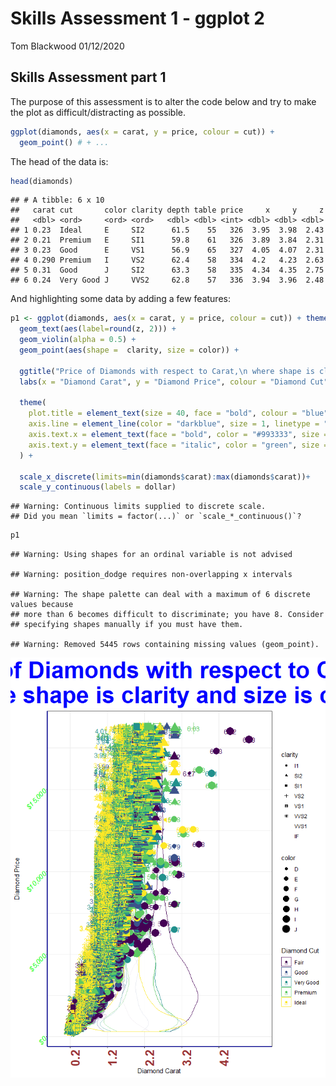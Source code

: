 Skills Assessment 1 - ggplot 2
================
Tom Blackwood
01/12/2020

## Skills Assessment part 1

The purpose of this assessment is to alter the code below and try to
make the plot as difficult/distracting as possible.

``` r
ggplot(diamonds, aes(x = carat, y = price, colour = cut)) + 
  geom_point() # + ...
```

The head of the data is:

``` r
head(diamonds) 
```

    ## # A tibble: 6 x 10
    ##   carat cut       color clarity depth table price     x     y     z
    ##   <dbl> <ord>     <ord> <ord>   <dbl> <dbl> <int> <dbl> <dbl> <dbl>
    ## 1 0.23  Ideal     E     SI2      61.5    55   326  3.95  3.98  2.43
    ## 2 0.21  Premium   E     SI1      59.8    61   326  3.89  3.84  2.31
    ## 3 0.23  Good      E     VS1      56.9    65   327  4.05  4.07  2.31
    ## 4 0.290 Premium   I     VS2      62.4    58   334  4.2   4.23  2.63
    ## 5 0.31  Good      J     SI2      63.3    58   335  4.34  4.35  2.75
    ## 6 0.24  Very Good J     VVS2     62.8    57   336  3.94  3.96  2.48

And highlighting some data by adding a few features:

``` r
p1 <- ggplot(diamonds, aes(x = carat, y = price, colour = cut)) + theme_bw() +
  geom_text(aes(label=round(z, 2))) +
  geom_violin(alpha = 0.5) +
  geom_point(aes(shape =  clarity, size = color)) + 
  
  ggtitle("Price of Diamonds with respect to Carat,\n where shape is clarity and size is color") +
  labs(x = "Diamond Carat", y = "Diamond Price", colour = "Diamond Cut") + 
  
  theme(
    plot.title = element_text(size = 40, face = "bold", colour = "blue", hjust = 0.5),
    axis.line = element_line(color = "darkblue", size = 1, linetype = "solid"),
    axis.text.x = element_text(face = "bold", color = "#993333", size = 20, angle = 90, hjust = 0.5),
    axis.text.y = element_text(face = "italic", color = "green", size = 12, angle = 45)
  ) +
  
  scale_x_discrete(limits=min(diamonds$carat):max(diamonds$carat))+
  scale_y_continuous(labels = dollar)
```

    ## Warning: Continuous limits supplied to discrete scale.
    ## Did you mean `limits = factor(...)` or `scale_*_continuous()`?

``` r
p1
```

    ## Warning: Using shapes for an ordinal variable is not advised

    ## Warning: position_dodge requires non-overlapping x intervals

    ## Warning: The shape palette can deal with a maximum of 6 discrete values because
    ## more than 6 becomes difficult to discriminate; you have 8. Consider
    ## specifying shapes manually if you must have them.

    ## Warning: Removed 5445 rows containing missing values (geom_point).

![](2020-12-01_Skills-Assessment_files/figure-gfm/diamonds_plot_2-1.png)<!-- -->
